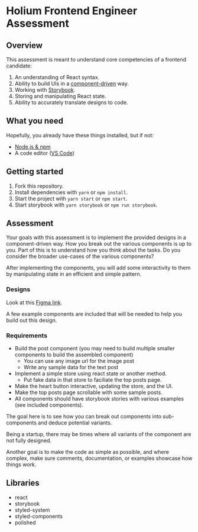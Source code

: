 # Holium Frontend Engineer Assessment

## Overview

This assessment is meant to understand core competencies of a frontend candidate:

1. An understanding of React syntax.
2. Ability to build UIs in a [component-driven](https://www.componentdriven.org/) way.
3. Working with [Storybook](https://storybook.js.org/).
4. Storing and manipulating React state.
5. Ability to accurately translate designs to code.

## What you need

Hopefully, you already have these things installed, but if not:

- [Node.js & npm](https://docs.npmjs.com/downloading-and-installing-node-js-and-npm)
- A code editor ([VS Code](https://code.visualstudio.com/))

## Getting started

1. Fork this repository.
2. Install dependencies with `yarn` or `npm install`.
3. Start the project with `yarn start` or `npm start`.
4. Start storybook with `yarn storybook` or `npm run storybook`.

## Assessment

Your goals with this assessment is to implement the provided designs in a component-driven way. How you break out the various components is up to you. Part of this is to understand how you think about the tasks. Do you consider the broader use-cases of the various components?

After implementing the components, you will add some interactivity to them by manipulating state in an efficient and simple pattern.

### Designs

Look at this [Figma link](https://www.figma.com/file/jGo2tjvI6Epj8sa5gXyMjr/Frontend-assessment?node-id=0%3A1).

A few example components are included that will be needed to help you build out this design.

### Requirements

- Build the post component (you may need to build multiple smaller components to build the assembled component)
  - You can use any image url for the image post
  - Write any sample data for the text post
- Implement a simple store using react state or another method.
  - Put fake data in that store to faciliate the top posts page.
- Make the heart button interactive, updating the store, and the UI.
- Make the top posts page scrollable with some sample posts.
- All components should have storybook stories with various examples (see included components).

The goal here is to see how you can break out components into sub-components and deduce potential variants.

Being a startup, there may be times where all variants of the component are not fully designed.

Another goal is to make the code as simple as possible, and where complex, make sure comments, documentation, or examples showcase how things work.

## Libraries

- react
- storybook
- styled-system
- styled-components
- polished
